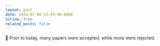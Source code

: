 ```yaml
---
layout: post
date: 2024-07-06 15:59:00-0400
inline: true
related_posts: false
---
```


📝 Prior to today, many papers were accepted, while more were rejected.
